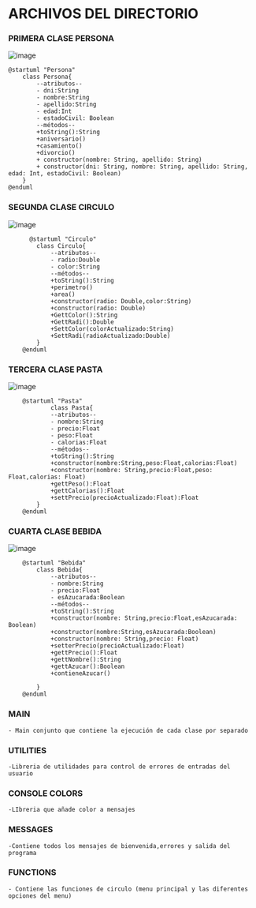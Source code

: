 
# ARCHIVOS DEL DIRECTORIO

### PRIMERA CLASE PERSONA
![image](https://github.com/Thalia2603/primerEjercicioClases/assets/153110473/406ea8b2-59cb-4513-890f-64f1dcb3d071)

    @startuml "Persona"
        class Persona{
            --atributos--
            - dni:String
            - nombre:String
            - apellido:String
            - edad:Int
            - estadoCivil: Boolean
            --métodos--
            +toString():String
            +aniversario()
            +casamiento()
            +divorcio()
            + constructor(nombre: String, apellido: String)
            + constructor(dni: String, nombre: String, apellido: String, edad: Int, estadoCivil: Boolean)
        }
    @enduml

### SEGUNDA CLASE CIRCULO 
![image](https://github.com/Thalia2603/primerEjercicioClases/assets/153110473/597afbc4-9c7e-4fca-b479-fb076acc7d03)

          @startuml "Circulo"
            class Circulo{
                --atributos--
                - radio:Double
                - color:String
                --métodos--
                +toString():String
                +perimetro()
                +area()
                +constructor(radio: Double,color:String)
                +constructor(radio: Double)
                +GettColor():String
                +GettRadi():Double
                +SettColor(colorActualizado:String)
                +SettRadi(radioActualizado:Double)
            }   
        @enduml
        
### TERCERA CLASE PASTA
![image](https://github.com/Thalia2603/primerEjercicioClases/assets/153110473/da2d3a9e-00c4-40a6-a5c8-ae9eacc38d74)

        @startuml "Pasta"
                class Pasta{
                --atributos--
                - nombre:String
                - precio:Float
                - peso:Float
                - calorias:Float
                --métodos--
                +toString():String
                +constructor(nombre:String,peso:Float,calorias:Float)
                +constructor(nombre: String,precio:Float,peso: Float,calorias: Float)
                +gettPeso():Float
                +gettCalorias():Float
                +settPrecio(precioActualizado:Float):Float
            }
        @enduml
        
### CUARTA CLASE BEBIDA
![image](https://github.com/Thalia2603/primerEjercicioClases/assets/153110473/0657c720-a96f-47f4-94b9-94af6f207980)

        @startuml "Bebida"
            class Bebida{
                --atributos--
                - nombre:String
                - precio:Float
                - esAzucarada:Boolean
                --métodos--
                +toString():String
                +constructor(nombre: String,precio:Float,esAzucarada: Boolean)
                +constructor(nombre:String,esAzucarada:Boolean)
                +constructor(nombre: String,precio: Float)
                +setterPrecio(precioActualizado:Float)
                +gettPrecio():Float
                +gettNombre():String
                +gettAzucar():Boolean
                +contieneAzucar()
        
            }
        @enduml
        
### MAIN
    - Main conjunto que contiene la ejecución de cada clase por separado
### UTILITIES
    -Libreria de utilidades para control de errores de entradas del usuario
### CONSOLE COLORS
    -LIbreria que añade color a mensajes 
### MESSAGES
    -Contiene todos los mensajes de bienvenida,errores y salida del programa
### FUNCTIONS 
    - Contiene las funciones de circulo (menu principal y las diferentes opciones del menu)
